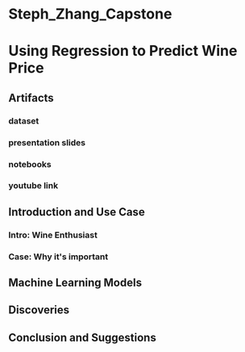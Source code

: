 # Steph_Zhang_Capstone
# Using Regression to Predict Wine Price
## Artifacts
### dataset
### presentation slides
### notebooks
### youtube link
## Introduction and Use Case
### Intro: Wine Enthusiast
### Case: Why it's important
## Machine Learning Models
## Discoveries
## Conclusion and Suggestions
